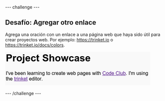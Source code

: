 \--- challenge \---

## Desafío: Agregar otro enlace

Agrega una oración con un enlace a una página web que haya sido útil para crear proyectos web. Por ejemplo: <https://trinket.io> o <https://trinket.io/docs/colors>.

![captura de pantalla](images/showcase-link-challenge.png)

\--- /challenge \---